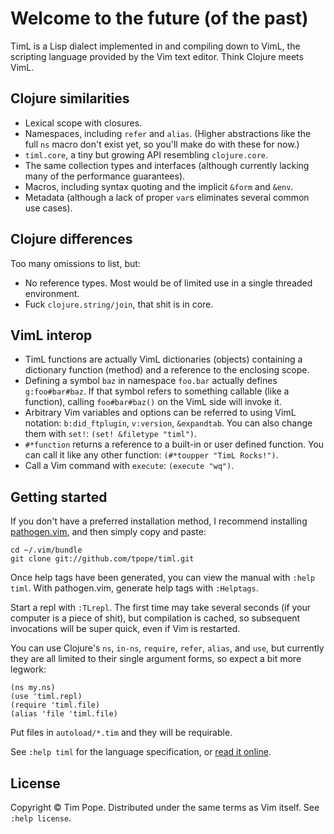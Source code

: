 # Welcome to the future (of the past)

TimL is a Lisp dialect implemented in and compiling down to VimL, the
scripting language provided by the Vim text editor.  Think Clojure meets VimL.

## Clojure similarities

* Lexical scope with closures.
* Namespaces, including `refer` and `alias`.  (Higher abstractions like the
  full `ns` macro don't exist yet, so you'll make do with these for now.)
* `timl.core`, a tiny but growing API resembling `clojure.core`.
* The same collection types and interfaces (although currently lacking many of
  the performance guarantees).
* Macros, including syntax quoting and the implicit `&form` and `&env`.
* Metadata (although a lack of proper `var`s eliminates several common
  use cases).

## Clojure differences

Too many omissions to list, but:

* No reference types.  Most would be of limited use in a single threaded
  environment.
* Fuck `clojure.string/join`, that shit is in core.

## VimL interop

* TimL functions are actually VimL dictionaries (objects) containing a
  dictionary function (method) and a reference to the enclosing scope.
* Defining a symbol `baz` in namespace `foo.bar` actually defines
  `g:foo#bar#baz`.  If that symbol refers to something callable (like a
  function), calling `foo#bar#baz()` on the VimL side will invoke it.
* Arbitrary Vim variables and options can be referred to using VimL notation:
  `b:did_ftplugin`, `v:version`, `&expandtab`. You can also change them with
  `set!`: `(set! &filetype "timl")`.
* `#*function` returns a reference to a built-in or user defined function.
  You can call it like any other function: `(#*toupper "TimL Rocks!")`.
* Call a Vim command with `execute`: `(execute "wq")`.

## Getting started

If you don't have a preferred installation method, I recommend
installing [pathogen.vim](https://github.com/tpope/vim-pathogen), and
then simply copy and paste:

    cd ~/.vim/bundle
    git clone git://github.com/tpope/timl.git

Once help tags have been generated, you can view the manual with
`:help timl`.  With pathogen.vim, generate help tags with `:Helptags`.

Start a repl with `:TLrepl`.  The first time may take several seconds (if your
computer is a piece of shit), but compilation is cached, so subsequent
invocations will be super quick, even if Vim is restarted.

You can use Clojure's `ns`, `in-ns`, `require`, `refer`, `alias`, and `use`,
but currently they are all limited to their single argument forms, so expect a
bit more legwork:

    (ns my.ns)
    (use 'timl.repl)
    (require 'timl.file)
    (alias 'file 'timl.file)

Put files in `autoload/*.tim` and they will be requirable.

See `:help timl` for the language specification, or [read it
online](https://github.com/tpope/timl/tree/master/doc).

## License

Copyright © Tim Pope.  Distributed under the same terms as Vim itself.  See
`:help license`.
